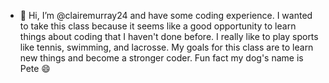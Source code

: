 - 👋 Hi, I’m @clairemurray24 and have some coding experience. I wanted to take this class because it seems like a good opportunity to learn things about coding that I haven't done before. I really like to play sports like tennis, swimming, and lacrosse. My goals for this class are to learn new things and become a stronger coder. Fun fact my dog's name is Pete 😄
